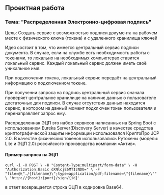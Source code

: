 ## Проектная работа
### Тема: "Распределенная Электронно-цифровая подпись"

Цель: Создать сервис с возможностью подписи документа на рабочем месте с физического ключа (токена) и с удаленного хранилища ключей

Идея состоит в том, что имеется центральный сервис подписи документа. В случае, если на службе есть необходимость работы с токенами, то локально на необходимых компьютерах ставится локальный сервис. Каждый локальный сервис должен иметь своё уникальное имя.

При подключении токена, локальный сервис передаёт на центральный информацию о подключенном токене.

При получении запроса на подпись центральный сервис сначала проверяет центральное хранилище на наличие данных о пользователе достаточных для подписи. В случае отсутствия данных находится сервис, в котором на данный момент подключен токен пользователя и перенаправляет запрос ему.


Распределенная ЭЦП это набор сервисов написанных на Spring Boot с использованием Eureka Server(Discovery Server) в качестве средства криптографической защиты информации 
использовался КриптоПро JCP 2.0. В качестве физических токенов использовались Рутокены (модели: Lite и ЭЦП 2.0) российского производства компании «Актив». 

#### Пример запроса на ЭЦП

`curl -i -X POST \
   -H "Content-Type:multipart/form-data" \
   -H "Authorization:Basic dXNlcjE6MTIzNDU=" \
   -F "file=@\"./{filename}\";type=application/pdf;filename=\"{filename}\"" \
 'http://{host}:{port}/sign/{id}'`
 
 в ответ возвращается строка ЭЦП в кодировке Base64.
 
 
 
